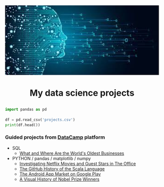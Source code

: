 <p align="center">
<img  src="datascience.jpg" width="600" height="auto">
<h1>
<p align="center">My data science projects</p>
</h1>

```python
import pandas as pd

df = pd.read_csv('projects.csv')
print(df.head())

```






### Guided projects from [DataCamp](www.datacamp.com) platform
* SQL
   * [What and Where Are the World's Oldest Businesses](https://github.com/SzymonKwiecinski/DataCamp-projects/blob/main/SQL/What%20and%20Where%20Are%20the%20World's%20Oldest%20Businesses_/notebook.ipynb)
* PYTHON / pandas / matplotlib / numpy
   *  [Investigating Netflix Movies and Guest Stars in The Office](https://github.com/SzymonKwiecinski/DataCamp-projects/blob/main/PYTHON/Investigating%20Netflix%20Movies%20and%20Guest%20Stars%20in%20The%20Office/notebook.ipynb)
   *  [The GitHub History of the Scala Language](https://github.com/SzymonKwiecinski/DataCamp-projects/blob/main/PYTHON/The%20GitHub%20History%20of%20the%20Scala%20Language/notebook.ipynb)
   *  [The Android App Market on Google Play](https://github.com/SzymonKwiecinski/DataCamp-projects/blob/main/PYTHON/The%20Android%20App%20Market%20on%20Google%20Play/notebook.ipynb)
   *  [A Visual History of Nobel Prize Winners](https://github.com/SzymonKwiecinski/DataCamp-projects/blob/main/PYTHON/A%20Visual%20History%20of%20Nobel%20Prize%20Winners/notebook.ipynb)
